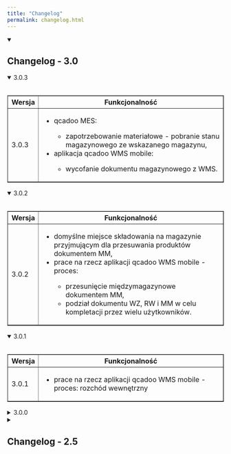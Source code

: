 ```yaml
---
title: "Changelog"
permalink: changelog.html
---
```


<!-- VERSION 3.0 -->
<details open>
  <summary><h2 class="changelog-main-version">Changelog - 3.0</h2></summary>

<!-- VERSION 3.0.3 -->
  <details open>
    <summary class="changelog-summary-h3">3.0.3</summary><br>
    <table class="changelog-table" border>
        <tr>
          <th>Wersja</th>
          <th>Funkcjonalność</th>
        </tr>
        <tr>
          <td>3.0.3</td>
          <td>
          <ul>
            <li>qcadoo MES:</li>
              <ul>
                <li>zapotrzebowanie materiałowe - pobranie stanu magazynowego ze wskazanego magazynu,</li>
              </ul>
            <li>aplikacja qcadoo WMS mobile:</li>
              <ul>
                <li>wycofanie dokumentu magazynowego z WMS.</li>
              </ul>
          </ul>
        </td>
        </tr>
    </table>
  </details>

<!-- VERSION 3.0.2 -->
  <details open>
    <summary class="changelog-summary-h3">3.0.2</summary><br>
    <table class="changelog-table" border>
        <tr>
          <th>Wersja</th>
          <th>Funkcjonalność</th>
        </tr>
        <tr>
          <td>3.0.2</td>
          <td>
          <ul>
            <li>domyślne miejsce składowania na magazynie przyjmującym dla przesuwania produktów dokumentem MM,</li>
            <li>prace na rzecz aplikacji qcadoo WMS mobile - proces:</li>
              <ul>
                <li>przesunięcie międzymagazynowe dokumentem MM,</li>
                <li>podział dokumentu WZ, RW i MM w celu kompletacji przez wielu użytkowników.</li>
              </ul>
          </ul>
        </td>
        </tr>
    </table>
  </details>

<!-- VERSION 3.0.1 -->
  <details open>
    <summary class="changelog-summary-h3">3.0.1</summary><br>
    <table class="changelog-table" border>
        <tr>
          <th>Wersja</th>
          <th>Funkcjonalność</th>
        </tr>
        <tr>
          <td>3.0.1</td>
          <td>
          <ul>
            <li>prace na rzecz aplikacji qcadoo WMS mobile - proces: rozchód wewnętrzny</li>
          </ul>
        </td>
        </tr>
    </table>
  </details>

<!-- VERSION 3.0.0 -->
  <details>
    <summary class="changelog-summary-h3">3.0.0</summary><br>
    <table class="changelog-table" border>
        <tr>
          <th>Wersja</th>
          <th>Funkcjonalność</th>
        </tr>
        <tr>
          <td>3.0.0</td>
          <td>
          <ul>
            <li>prace na rzecz aplikacji qcadoo WMS mobile - proces: wydanie zewnętrzne</li>
          </ul>
        </td>
        </tr>
    </table>
  </details>

<!-- VERSION 2.5 -->
<details>
  <summary><h2 class="changelog-main-version">Changelog - 2.5</h2></summary>

<!-- VERSION 2.5.30 -->
  <details>
    <summary class="changelog-summary-h3">2.5.30</summary><br>
    <table class="changelog-table" border>
        <tr>
          <th>Wersja</th>
          <th>Funkcjonalność</th>
        </tr>
        <tr>
          <td>2.5.30</td>
          <td>
          <ul>
            <li>rola do szczegółowego zapotrzebowania</li>
            <li>poprawki i ulepszenia do planera w qcadoo APS</li>
          </ul>
        </td>
        </tr>
    </table>
  </details>

<!-- VERSION 2.5.29 -->
  <details>
    <summary class="changelog-summary-h3">2.5.29</summary><br>
    <table class="changelog-table" border>
        <tr>
          <th>Wersja</th>
          <th>Funkcjonalność</th>
        </tr>
        <tr>
          <td>2.5.29</td>
          <td>
          <ul>
            <li>rola do zadań operacyjnych</li>
            <li>planer - zadania realizowane w tym samym czasie na danej stacji roboczej</li>
          </ul>
        </td>
        </tr>
    </table>
  </details>

<!-- VERSION 2.5.28 -->
  <details>
    <summary class="changelog-summary-h3">2.5.28</summary><br>
    <table class="changelog-table" border>
        <tr>
          <th>Wersja</th>
          <th>Funkcjonalność</th>
        </tr>
        <tr>
          <td>2.5.28</td>
          <td>
          <ul>
            <li>rozwój tworzenia dokumentów PW na zakończeniu zlecenia produkcyjnego</li>
            <li>poprawa błędów związanych z automatycznym zamykaniem zlecenia z poziomu rejestracji produkcji</li>
            <li>nowe role uprawnień</li>
          </ul>
        </td>
        </tr>
    </table>
  </details>

<!-- VERSION 2.5.27 -->
  <details>
    <summary class="changelog-summary-h3">2.5.27</summary><br>
    <table class="changelog-table" border>
        <tr>
          <th>Wersja</th>
          <th>Funkcjonalność</th>
        </tr>
        <tr>
          <td>2.5.27</td>
          <td>
          <ul>
            <li>cenniki i parametry cenników</li>
            <li>parametry sprzedaży i przeniesienie do tej grupy parametrów zamówień sprzedaży</li>
            <li>przeliczenie planu po zakończeniu zadania w terminalu rejestracji produkcji</li>
            <li>integracja z Subiektem - przesyłanie ceny sprzedaży i opisu pozycji do zamówienia od klienta w Subiekcie</li>
          </ul>
        </td>
        </tr>
    </table>
  </details>

<!-- VERSION 2.5.26 -->
  <details>
    <summary class="changelog-summary-h3">2.5.26</summary><br>
    <table class="changelog-table" border>
        <tr>
          <th>Wersja</th>
          <th>Funkcjonalność</th>
        </tr>
        <tr>
          <td>2.5.26</td>
          <td>
          <ul>
            <li>zwiększenie ilości znaków w opisie zadania operacyjnego</li>
            <li>możliwość wskazania w terminalu miejsca składowania dla wytworzonych odpadów i produktów finalnych dodatkowych</li>
            <li>przyjmowanie półproduktów wytworzonych zawsze na akceptacji rekordu rejestracji</li>
          </ul>
        </td>
        </tr>
    </table>
  </details>

<!-- VERSION 2.5.25 -->
  <details>
    <summary class="changelog-summary-h3">2.5.25</summary><br>
    <table class="changelog-table" border>
        <tr>
          <th>Wersja</th>
          <th>Funkcjonalność</th>
        </tr>
        <tr>
          <td>2.5.25</td>
          <td>
          <ul>
            <li>obsługa wielu odpadów wytworzonych w zbiorczo raportowanym zleceniu</li>
            <li>walidacja na taki sam magazyn w przepływach dla odpadu</li>
            <li>poprawa błędów związanych z tworzeniem dokumentów z poziomu rejestracji produkcji</li>
          </ul>
        </td>
        </tr>
    </table>
  </details>

<!-- VERSION 2.5.24 -->
  <details>
    <summary class="changelog-summary-h3">2.5.24</summary><br>
    <table class="changelog-table" border>
        <tr>
          <th>Wersja</th>
          <th>Funkcjonalność</th>
        </tr>
        <tr>
          <td>2.5.24</td>
          <td>
          <ul>
            <li>informacja z poziomu listy zleceń o tym, czy została skorygowana data rozpoczęcia</li>
            <li>naprawa błędów</li>
          </ul>
        </td>
        </tr>
    </table>
  </details>

<!-- VERSION 2.5.23 -->
  <details>
    <summary class="changelog-summary-h3">2.5.23</summary><br>
    <table class="changelog-table" border>
        <tr>
          <th>Wersja</th>
          <th>Funkcjonalność</th>
        </tr>
        <tr>
          <td>2.5.23</td>
          <td>
          <ul>
            <li>naprawa błędów</li>
          </ul>
        </td>
        </tr>
    </table>
  </details>

<!-- VERSION 2.5.22 -->
  <details>
    <summary class="changelog-summary-h3">2.5.22</summary><br>
    <table class="changelog-table" border>
        <tr>
          <th>Wersja</th>
          <th>Funkcjonalność</th>
        </tr>
        <tr>
          <td>2.5.22</td>
          <td>
          <ul>
            <li>wydruk zlecenia w postaci przewodnika produkcyjnego</li>
            <li>cena sprzedaży w pozycji zamówienia sprzedaży</li>
            <li>przekazywanie ceny sprzedaży z zamówienia na tworzony dokument WZ</li>
            <li>rozbudowanie importu zamówień sprzedaży z pliku .xlsx o pobieranie daty dostawy pozycji i ceny sprzedaży</li>
          </ul>
        </td>
        </tr>
    </table>
  </details>

<!-- VERSION 2.5.21 -->
  <details>
    <summary class="changelog-summary-h3">2.5.21</summary><br>
    <table class="changelog-table" border>
        <tr>
          <th>Wersja</th>
          <th>Funkcjonalność</th>
        </tr>
        <tr>
          <td>2.5.21</td>
          <td>
          <ul>
            <li>kopiowanie odcinków do pocięcia w szczegółowym zapotrzebowaniu do wykorzystanego zamiennika</li>
            <li>weryfikacja czy stacje robocze są w stanie wykonać wyrób o danych wymiarach - walidacja na zapisie zlecenia</li>
            <li>generowanie zleceń na komponenty - przenoszenie priorytetu ze zlecenia głównego na utworzone zlecenia powiązane</li>
          </ul>
        </td>
        </tr>
    </table>
  </details>

<!-- VERSION 2.5.20 -->
  <details>
    <summary class="changelog-summary-h3">2.5.20</summary><br>
    <table class="changelog-table" border>
        <tr>
          <th>Wersja</th>
          <th>Funkcjonalność</th>
        </tr>
        <tr>
          <td>2.5.20</td>
          <td>
          <ul>
            <li>nowa kolumna w liście planowanych zleceń - nazwa zamówienia sprzedaży</li>
            <li>Gantt stacji roboczych w planie na stację - prezentacja zadań operacyjnych o typie inne</li>
          </ul>
        </td>
        </tr>
    </table>
  </details>

<!-- VERSION 2.5.19 -->
  <details>
    <summary class="changelog-summary-h3">2.5.19</summary><br>
    <table class="changelog-table" border>
        <tr>
          <th>Wersja</th>
          <th>Funkcjonalność</th>
        </tr>
        <tr>
          <td>2.5.19</td>
          <td>
          <ul>
            <li>rezygnacja z obsługi stacji buforowej w planowaniu</li>
            <li>możliwość zmiany terminu ostatecznego w zamówieniu bez modyfikacji powiązanych zleceń</li>
            <li>kolumna Priorytet w liście planowanych zleceń</li>
            <li>kolumna Magazyn w liście Dostaw</li>
            <li>nazwa zadania o typie inne w tooltipie kafelka na wykresie Gantta zadań operacyjnych</li>
          </ul>
        </td>
        </tr>
    </table>
  </details>

<!-- VERSION 2.5.18 -->
  <details>
    <summary class="changelog-summary-h3">2.5.18</summary><br>
    <table class="changelog-table" border>
        <tr>
          <th>Wersja</th>
          <th>Funkcjonalność</th>
        </tr>
        <tr>
          <td>2.5.18</td>
          <td>
          <ul>
            <li>kolumna Opis w liście technologii</li>
            <li>informacja o ilości zablokowanej do kontroli jakości z widoku stanów magazynów</li>
            <li>poprawki do aktualizacji pozycji zamówień sprzedaży poprzez import z pliku .xlsx</li>
          </ul>
        </td>
        </tr>
    </table>
  </details>

<!-- VERSION 2.5.17 -->
  <details>
    <summary class="changelog-summary-h3">2.5.17</summary><br>
    <table class="changelog-table" border>
        <tr>
          <th>Wersja</th>
          <th>Funkcjonalność</th>
        </tr>
        <tr>
          <td>2.5.17</td>
          <td>
          <ul>
            <li>terminal rejestracji produkcji - możliwość podejrzenia szczegółów zarezerwowanego zasobu</li>
            <li>zmiany w wydruku inwentaryzacyjnym i wydruku stanu magazynu</li>
            <li>przyjmowanie wyprodukowanego odpadu zawsze w cenie ustalonej na podstawie kosztu nominalnego</li>
            <li>Gantt zadań operacyjnych - termin ostateczny w tooltipie kafelka</li>
            <li>generowanie etykiet dla pracownika - komunikat o niemożności utworzenia etykiety z kodem kreskowym</li>
            <li>informacja o numerze zlecenia w szczegółowym zapotrzebowaniu</li>
          </ul>
        </td>
        </tr>
    </table>
  </details>

<!-- VERSION 2.5.16 -->
  <details>
    <summary class="changelog-summary-h3">2.5.16</summary><br>
    <table class="changelog-table" border>
        <tr>
          <th>Wersja</th>
          <th>Funkcjonalność</th>
        </tr>
        <tr>
          <td>2.5.16</td>
          <td>
          <ul>
            <li>aktualizacja zamówień przez import z pliku - poprawki do wprowadzonego rozwiązania</li>
            <li>zmiany w oknie wyboru zleceń w terminalu rejestracji produkcji</li>
            <li>usunięcie zbędnych kolumn w parametrach dokumentów (reszta po dysp. przes. i reszta po dysp. przes. jedn. dod.)</li>
            <li>usunięcie niewykorzystywanego parametru zlecenia: pozwól na zmianę technologii w oczekującym zleceniu</li>
          </ul>
        </td>
        </tr>
    </table>
  </details>

<!-- VERSION 2.5.15 -->
  <details>
    <summary class="changelog-summary-h3">2.5.15</summary><br>
    <table class="changelog-table" border>
        <tr>
          <th>Wersja</th>
          <th>Funkcjonalność</th>
        </tr>
        <tr>
          <td>2.5.15</td>
          <td>
          <ul>
            <li>rozwój funkcjonalności w pluginach klienckich</li>
            <li>nowy format załączanego pliku: plt</li>
            <li>poprawa błędów w działaniu systemu w wersji open source</li>
          </ul>
        </td>
        </tr>
    </table>
  </details>

<!-- VERSION 2.5.14 -->
  <details>
    <summary class="changelog-summary-h3">2.5.14</summary><br>
    <table class="changelog-table" border>
        <tr>
          <th>Wersja</th>
          <th>Funkcjonalność</th>
        </tr>
        <tr>
          <td>2.5.14</td>
          <td>
          <ul>
            <li>rozwój funkcjonalności w pluginach klienckich</li>
          </ul>
        </td>
        </tr>
    </table>
  </details>

<!-- VERSION 2.5.13 -->
  <details>
    <summary class="changelog-summary-h3">2.5.13</summary><br>
    <table class="changelog-table" border>
        <tr>
          <th>Wersja</th>
          <th>Funkcjonalność</th>
        </tr>
        <tr>
          <td>2.5.13</td>
          <td>
          <ul>
            <li>kolumna Opis w liście produktów</li>
            <li>tworzenie zleceń produkcyjnych do zamówienia sprzedaży z terminem ostatecznym na podstawie daty dostawy z pozycji + parametr planowania</li>
            <li>usunięcie z parametrów planowania zakładek: Postęp produkcji i Zapotrzebowanie mat.</li>
            <li>nowa zakładka w parametrach zleceń: Zlecanie prod. z zamówień i przeniesienie do niej części parametrów z zakładki Główna</li>
            <li>integracja - rozbudowa zakładki Integracja w zamówieniu sprzedaży o pole Synchronizuj i data synchronizacji</li>
            <li>integracja - możliwość wysłania zamówienia sprzedaży z qcadoo do Subiekta</li>
          </ul>
        </td>
        </tr>
    </table>
  </details>

<!-- VERSION 2.5.12 -->
  <details>
    <summary class="changelog-summary-h3">2.5.12</summary><br>
    <table class="changelog-table" border>
        <tr>
          <th>Wersja</th>
          <th>Funkcjonalność</th>
        </tr>
        <tr>
          <td>2.5.12</td>
          <td>
          <ul>
            <li>zmiana kontrolki do rejestrowania czasu pracy w terminalu rejestracji produkcji</li>
            <li>mała reorganizacja parametrów terminala rejestracji produkcji</li>
            <li>parametr rejestracji produkcji: braki zużywają surowce i możliwość zdecydowania, czy po wpisaniu ilości dla wytworzonego braku mają być przeliczane ilości dla produktów wejściowych</li>
            <li>data dostawy w pozycji zamówienia sprzedaży</li>
            <li>przebudowanie widoku pozycji zamówienia sprzedaży</li>
          </ul>
        </td>
        </tr>
    </table>
  </details> 

<!-- VERSION 2.5.11 -->
  <details>
    <summary class="changelog-summary-h3">2.5.11</summary><br>
    <table class="changelog-table" border>
        <tr>
          <th>Wersja</th>
          <th>Funkcjonalność</th>
        </tr>
        <tr>
          <td>2.5.11</td>
          <td>
          <ul>
            <li>łączne raportowanie zadań w terminalu</li>
            <li>możliwość wprowadzenia w terminalu czasu pracy pracownika i czasu pracy maszyny dłuższego niż 24 godziny</li>
          </ul>
        </td>
        </tr>
    </table>
  </details>  

<!-- VERSION 2.5.10 -->
  <details>
    <summary class="changelog-summary-h3">2.5.10</summary><br>
    <table class="changelog-table" border>
        <tr>
          <th>Wersja</th>
          <th>Funkcjonalność</th>
        </tr>
        <tr>
          <td>2.5.10</td>
          <td>
          <ul>
            <li>import zamówień sprzedaży z pliku:</li>
              <ul>
                <li>możliwość wywołania importu z poziomu listy zamówień sprzedaży</li>
                <li>możliwość aktualizacji listy zamówień o nowe rekordy w pliku do importu</li>
                <li>rozwiązanie problemów z importem pozycji zamówień bez technologii</li>
              </ul>
            <li>termin ostateczny na kafelku zlecenia na dashboardzie</li>
            <li>realizacja ze stanu magazynowego przy zlecaniu produkcji z zamówienia sprzedaży, przy współpracy z systemem zewnętrznym</li>
            <li>integracja z Optimą - dodanie partii na dokumencie PW (jako atrybut) na podstawie wskazanej w qcadoo partii produktu zleconego</li>
          </ul>
        </td>
        </tr>
    </table>
  </details>  

<!-- VERSION 2.5.9 -->
  <details>
    <summary class="changelog-summary-h3">2.5.9</summary><br>
    <table class="changelog-table" border>
        <tr>
          <th>Wersja</th>
          <th>Funkcjonalność</th>
        </tr>
        <tr>
          <td>2.5.9</td>
          <td>
          <ul>
            <li>terminal rejestracji produkcji - prezentacja odcinków do pocięcia</li>
          </ul>
        </td>
        </tr>
    </table>
  </details>   

<!-- VERSION 2.5.8 -->
  <details>
    <summary class="changelog-summary-h3">2.5.8</summary><br>
    <table class="changelog-table" border>
        <tr>
          <th>Wersja</th>
          <th>Funkcjonalność</th>
        </tr>
        <tr>
          <td>2.5.8</td>
          <td>
          <ul>
            <li>kopiowanie atrybutów wraz z produktem (działanie na parametrze)</li>
            <li>przenoszenie atrybutów do utworzonych z generatora produktów (działanie na parametrze)</li>
            <li>optymalizacja cięcia odcinków - zapisanie danych w zleceniu</li>
            <li>uprawnienia do optymalizacji cięcia</li>
            <li>powiększenie tabeli w oknie dodawania wielu domyślnych produktów do dostawcy</li>
            <li>organizacja kolorystyczna w Gantt zadań operacyjnych</li>
            <li>kafelek zdarzenia planowanego na wykresie Gantta stacji roboczych z poziomu planu na stację roboczą i pracownika</li>
          </ul>
        </td>
        </tr>
    </table>
  </details> 

<!-- VERSION 2.5.7 -->
  <details>
    <summary class="changelog-summary-h3">2.5.7</summary><br>
    <table class="changelog-table" border>
        <tr>
          <th>Wersja</th>
          <th>Funkcjonalność</th>
        </tr>
        <tr>
          <td>2.5.7</td>
          <td>
          <ul>
            <li>zakończenie zadania operacyjnego z poziomu terminala rejestracji produkcji</li>
            <li>aktualizacja daty zakończenia zdarzenia planowanego w momencie ustawienia statusu: zrealizowane</li>
            <li>kafelek zdarzenia planowanego na wykresie Gantta zadań operacyjnych</li>
            <li>kontrola wymiarów wyrobów pod kątem tego, czy można je wytworzyć na danej stacji roboczej (minimalne i maksymalne wymiary uzyskiwanego produktu w stacji roboczej i walidacja podczas sprawdzania technologii)</li>
            <li>optymalizacja cięcia odcinków w zleceniu produkcyjnym</li>
          </ul>
        </td>
        </tr>
    </table>
  </details> 

<!-- VERSION 2.5.6 -->
  <details>
    <summary class="changelog-summary-h3">2.5.6</summary><br>
    <table class="changelog-table" border>
        <tr>
          <th>Wersja</th>
          <th>Funkcjonalność</th>
        </tr>
        <tr>
          <td>2.5.6</td>
          <td>
          <ul>
            <li>możliwość zapisania numeru faktury w dokumencie magazynowym</li>
            <li>definiowanie w technologii odcinków na jaki należy pociąć użyty do produkcji materiał</li>
          </ul>
        </td>
        </tr>
    </table>
  </details> 

<!-- VERSION 2.5.5 -->
  <details>
    <summary class="changelog-summary-h3">2.5.5</summary><br>
    <table class="changelog-table" border>
        <tr>
          <th>Wersja</th>
          <th>Funkcjonalność</th>
        </tr>
        <tr>
          <td>2.5.5</td>
          <td>
          <ul>
            <li>walidacje w definicji miejsca składowania przy zmianie parametrów "Miejsce paletowe" i "Max. liczba palet"</li>
            <li>rezerwacje zasobu magazynowego pod zlecenie (praca w trybie qcadoo bez integracji z ERP):</li>
              <ul>
                <li>możliwość zdefiniowania koniecznego do zużycia zasobu w szczegółowym zapotrzebowaniu</li>
                <li>prezentacja zarezerwowanego zasobu w terminalu</li>
                <li>widoczna rezerwacja w stanie magazynowym</li>
                <li>rozchodowanie dokumentem RW zarezerwowanego w zleceniu zasobu</li>
              </ul>
          </ul>
        </td>
        </tr>
    </table>
  </details>    

<!-- VERSION 2.5.4 -->
  <details>
    <summary class="changelog-summary-h3">2.5.4</summary><br>
    <table class="changelog-table" border>
        <tr>
          <th>Wersja</th>
          <th>Funkcjonalność</th>
        </tr>
        <tr>
          <td>2.5.4</td>
          <td>
          <ul>
            <li>zwiększenie znaków w polach opisu w asortymencie</li>
            <li>nowa walidacja w obsłudze palet - dana paleta może być w danym momencie powiązana tylko z jednym miejscem składowania</li>
            <li>zapotrzebowanie materiałowe:</li>
              <ul>
                <li>możliwość ograniczenia listy materiałów do magazynu</li>
                <li>prezentacja partii materiału podpiętych w szczegółowym zapotrzebowaniu</li>
              </ul>
          </ul>
        </td>
        </tr>
    </table>
  </details>    

<!-- VERSION 2.5.3 -->
  <details>
    <summary class="changelog-summary-h3">2.5.3</summary><br>
    <table class="changelog-table" border>
        <tr>
          <th>Wersja</th>
          <th>Funkcjonalność</th>
        </tr>
        <tr>
          <td>2.5.3</td>
          <td>
          <ul>
            <li>usunięcie statusu dostawy: Oczekująca potwierdzenia odbioru</li>
            <li>uzupełnianie działu w operacji utworzonej przez konfigurator qcadoo</li>
            <li>zapotrzebowanie materiałowe - prezentacja materiałów w tabeli nowej zakładce</li>
            <li>zablokowanie zmiany atrybutów w zakończonym i odrzuconym zamówieniu sprzedaży</li>
            <li>obsługa palet na magazynie - ujednolicenie wymagań w całym systemie</li>
            <li>ograniczenie listy linii w zleceniu do listy zaplanowanej w technologii</li>
          </ul>
        </td>
        </tr>
    </table>
  </details>  

<!-- VERSION 2.5.2 -->
  <details>
    <summary class="changelog-summary-h3">2.5.2</summary><br>
    <table class="changelog-table" border>
        <tr>
          <th>Wersja</th>
          <th>Funkcjonalność</th>
        </tr>
        <tr>
          <td>2.5.2</td>
          <td>
          <ul>
            <li>nowe role nadające uprawnienia do Gantta zleceń</li>
            <li>nowe role nadające uprawnienia do kosztów produktów i funkcji uzupełniania kosztów</li>
            <li>planowana godzina aktualizacji wersji w informacjach o systemie w qcadoo</li>
            <li>zwiększenie wydajności działania analizy wykonanej produkcji</li>
            <li>zbiorcza zmiana parametrów technologii - opcja: Aktualizuj normy kosztowe operacji</li>
          </ul>
        </td>
        </tr>
    </table>
  </details>
<!-- VERSION 2.5.1 -->
  <details>
    <summary class="changelog-summary-h3">2.5.1</summary><br>
    <table class="changelog-table" border>
        <tr>
          <th>Wersja</th>
          <th>Funkcjonalność</th>
        </tr>
        <tr>
          <td>2.5.1</td>
          <td>
          <ul>
            <li>usunięcie stałego miejsca składowania dla produktu (opcja została zastąpiona domyślnym miejscem składowania)</li>
            <li>wolumen sprzedaży - funkcja: pokaż kończący się zapas i możliwość zdefiniowania danych w parametrach</li>
          </ul>
        </td>
        </tr>
    </table>
  </details>
<!-- VERSION 2.5.0 -->
  <details>
    <summary class="changelog-summary-h3">2.5.0</summary><br>
    <table class="changelog-table" border>
        <tr>
          <th>Wersja</th>
          <th>Funkcjonalność</th>
        </tr>
        <tr>
          <td>2.5.0</td>
          <td>
          <ul>
            <li>rejestracja produkcji</li>
            <li>zmiana nazwy "dodatkowe informacje" na "Notatka o produkcie"</li>
            <li>porządki w parametrach terminala rejestracji produkcji</li>
            <li>nowe kolumny w liście miejsc składowania: Miejsce paletowe i Max liczba palet</li>
            <li>uaktualnienie importu miejsc składowania z pliku .xlsx</li>
            <li>domyślne miejsca składowania produktów</li>
            <li>widoczność na dashboardzie tylko aktywnych zleceń</li>
            <li>możliwość ograniczenia widoczności zleceń na dashboardzie tylko do tych należących do danego pracownika</li>
            <li>kopiowanie kalendarzy linii wraz z kopiowaniem linii produkcyjnej</li>
            <li>wydzielenie nowej roli nadającej uprawnienia do ofert dostaw i negocjacji</li>
            <li>rozwój ofert dostaw pod kątem obsługi waluty innej niż systemowa i podpowiadania cen dostawcy</li>
            <li>poszerzenie drugiego poziomu menu</li>
            <li>WMS:</li>
              <ul>
                <li>przyjęcie dostawy</li>
              </ul>
          </ul>
        </td>
        </tr>
    </table>
  </details>

</details>
